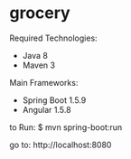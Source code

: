 # grocery

Required Technologies:
 - Java 8
 - Maven 3

Main Frameworks:
 - Spring Boot 1.5.9
 - Angular 1.5.8


to Run: $ mvn spring-boot:run

go to: http://localhost:8080
